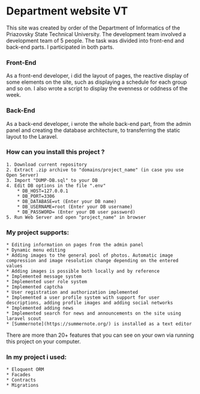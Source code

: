 # Department website VT
This site was created by order of the Department of Informatics of the Priazovsky State Technical University.
The development team involved a development team of 5 people. The task was divided into front-end and back-end parts.
I participated in both parts.
### Front-End
As a front-end developer, i did the layout of pages, the reactive display of some elements on the site, such as displaying a schedule for each group and so on. I also wrote a script to display the evenness or oddness of the week.
### Back-End
As a back-end developer, i wrote the whole back-end part, from the admin panel and creating the database architecture, to transferring the static layout to the Laravel.
### How can you install this project ?
    1. Download current repository
    2. Extract .zip archive to "domains/project_name" (in case you use Open Server)
    3. Import "DUMP-DB.sql" to your DB
    4. Edit DB options in the file ".env"
        * DB_HOST=127.0.0.1
        * DB_PORT=3306
        * DB_DATABASE=vt (Enter your DB name)
        * DB_USERNAME=root (Enter your DB username)
        * DB_PASSWORD= (Enter your DB user password)
    5. Run Web Server and open "project_name" in browser
### My project supports:
    * Editing information on pages from the admin panel
    * Dynamic menu editing
    * Adding images to the general pool of photos. Automatic image compression and image resolution change depending on the entered values     
    * Adding images is possible both locally and by reference
    * Implemented message system
    * Implemented user role system
    * Implemented captcha
    * User registration and authorization implemented
    * Implemented a user profile system with support for user descriptions, adding profile images and adding social networks
    * Implemented adding news
    * Implemented search for news and announcements on the site using laravel scout
    * [Summernote](https://summernote.org/) is installed as a text editor
There are more than 20+ features that you can see on your own via running this project on your computer.
### In my project i used:
    * Eloquent ORM
    * Facades
    * Contracts
    * Migrations
